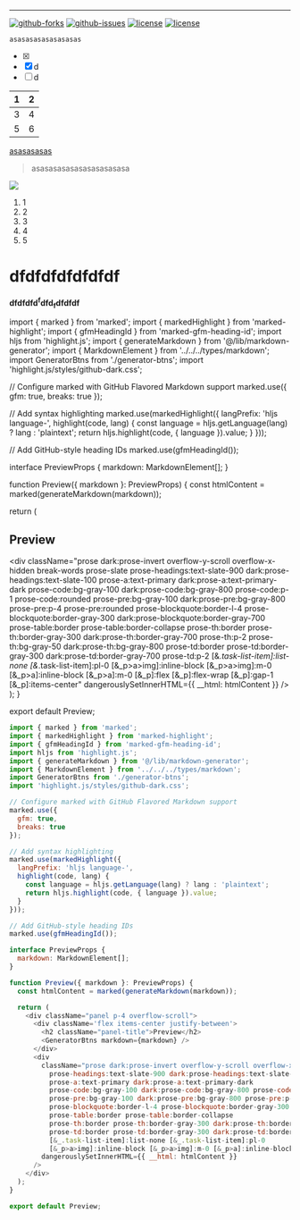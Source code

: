 ---

[![github-forks](https://img.shields.io/github/forks/facebook/react?style=flat-square)](https://github.com/facebook/react/network/members) [![github-issues](https://img.shields.io/github/issues/facebook/react?style=flat-square)](https://github.com/facebook/react/issues) [![license](https://img.shields.io/github/license/facebook/react?style=flat-square)](https://github.com/facebook/react/blob/main/LICENSE) [![license](https://img.shields.io/github/license/facebook/react?style=social)](https://github.com/facebook/react/blob/main/LICENSE)

`asasasasasasasasas`

- [x] 
- [x] d
- [ ] d

1 | 2
--- | ---
3 | 4
5 | 6

[]()

[asasasasas](assasasa)

> asasasasasasasasasasasa

![](https://cdn.pixabay.com/photo/2016/04/02/09/43/apple-1302430_1280.jpg)

1. 1
1. 2
1. 3
1. 4
1. 5

# dfdfdfdfdfdfdf

**dfdfdfd<sup>f</sup>dfd<sub>f</sub>dfdfdf**

import { marked } from 'marked';
import { markedHighlight } from 'marked-highlight';
import { gfmHeadingId } from 'marked-gfm-heading-id';
import hljs from 'highlight.js';
import { generateMarkdown } from '@/lib/markdown-generator';
import { MarkdownElement } from '../../../types/markdown';
import GeneratorBtns from './generator-btns';
import 'highlight.js/styles/github-dark.css';

// Configure marked with GitHub Flavored Markdown support
marked.use({
  gfm: true,
  breaks: true
});

// Add syntax highlighting
marked.use(markedHighlight({
  langPrefix: 'hljs language-',
  highlight(code, lang) {
    const language = hljs.getLanguage(lang) ? lang : 'plaintext';
    return hljs.highlight(code, { language }).value;
  }
}));

// Add GitHub-style heading IDs
marked.use(gfmHeadingId());

interface PreviewProps {
  markdown: MarkdownElement[];
}

function Preview({ markdown }: PreviewProps) {
  const htmlContent = marked(generateMarkdown(markdown));

  return (
    <div className="panel p-4 overflow-scroll">
      <div className='flex items-center justify-between'>
        <h2 className="panel-title">Preview</h2>
        <GeneratorBtns markdown={markdown} />
      </div>
      <div 
        className="prose dark:prose-invert overflow-y-scroll overflow-x-hidden break-words prose-slate 
          prose-headings:text-slate-900 dark:prose-headings:text-slate-100 
          prose-a:text-primary dark:prose-a:text-primary-dark
          prose-code:bg-gray-100 dark:prose-code:bg-gray-800 prose-code:p-1 prose-code:rounded
          prose-pre:bg-gray-100 dark:prose-pre:bg-gray-800 prose-pre:p-4 prose-pre:rounded
          prose-blockquote:border-l-4 prose-blockquote:border-gray-300 dark:prose-blockquote:border-gray-700
          prose-table:border prose-table:border-collapse
          prose-th:border prose-th:border-gray-300 dark:prose-th:border-gray-700 prose-th:p-2 prose-th:bg-gray-50 dark:prose-th:bg-gray-800
          prose-td:border prose-td:border-gray-300 dark:prose-td:border-gray-700 prose-td:p-2
          [&_.task-list-item]:list-none [&_.task-list-item]:pl-0
          [&_p>a>img]:inline-block [&_p>a>img]:m-0 [&_p>a]:inline-block [&_p>a]:m-0 [&_p]:flex [&_p]:flex-wrap [&_p]:gap-1 [&_p]:items-center"
        dangerouslySetInnerHTML={{ __html: htmlContent }} 
      />
    </div>
  );
}

export default Preview;

```javascript
import { marked } from 'marked';
import { markedHighlight } from 'marked-highlight';
import { gfmHeadingId } from 'marked-gfm-heading-id';
import hljs from 'highlight.js';
import { generateMarkdown } from '@/lib/markdown-generator';
import { MarkdownElement } from '../../../types/markdown';
import GeneratorBtns from './generator-btns';
import 'highlight.js/styles/github-dark.css';

// Configure marked with GitHub Flavored Markdown support
marked.use({
  gfm: true,
  breaks: true
});

// Add syntax highlighting
marked.use(markedHighlight({
  langPrefix: 'hljs language-',
  highlight(code, lang) {
    const language = hljs.getLanguage(lang) ? lang : 'plaintext';
    return hljs.highlight(code, { language }).value;
  }
}));

// Add GitHub-style heading IDs
marked.use(gfmHeadingId());

interface PreviewProps {
  markdown: MarkdownElement[];
}

function Preview({ markdown }: PreviewProps) {
  const htmlContent = marked(generateMarkdown(markdown));

  return (
    <div className="panel p-4 overflow-scroll">
      <div className='flex items-center justify-between'>
        <h2 className="panel-title">Preview</h2>
        <GeneratorBtns markdown={markdown} />
      </div>
      <div 
        className="prose dark:prose-invert overflow-y-scroll overflow-x-hidden break-words prose-slate 
          prose-headings:text-slate-900 dark:prose-headings:text-slate-100 
          prose-a:text-primary dark:prose-a:text-primary-dark
          prose-code:bg-gray-100 dark:prose-code:bg-gray-800 prose-code:p-1 prose-code:rounded
          prose-pre:bg-gray-100 dark:prose-pre:bg-gray-800 prose-pre:p-4 prose-pre:rounded
          prose-blockquote:border-l-4 prose-blockquote:border-gray-300 dark:prose-blockquote:border-gray-700
          prose-table:border prose-table:border-collapse
          prose-th:border prose-th:border-gray-300 dark:prose-th:border-gray-700 prose-th:p-2 prose-th:bg-gray-50 dark:prose-th:bg-gray-800
          prose-td:border prose-td:border-gray-300 dark:prose-td:border-gray-700 prose-td:p-2
          [&_.task-list-item]:list-none [&_.task-list-item]:pl-0
          [&_p>a>img]:inline-block [&_p>a>img]:m-0 [&_p>a]:inline-block [&_p>a]:m-0 [&_p]:flex [&_p]:flex-wrap [&_p]:gap-1 [&_p]:items-center"
        dangerouslySetInnerHTML={{ __html: htmlContent }} 
      />
    </div>
  );
}

export default Preview;
```

